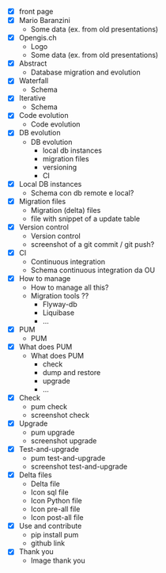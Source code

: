 - [X] front page
- [X] Mario Baranzini
  - Some data (ex. from old presentations)
- [X] Opengis.ch
  - Logo
  - Some data (ex. from old presentations)
- [X] Abstract
  - Database migration and evolution
- [X] Waterfall
  - Schema
- [X] Iterative
  - Schema
- [X] Code evolution
  - Code evolution
- [X] DB evolution
  - DB evolution
    - local db instances
    - migration files
    - versioning
    - CI
- [X] Local DB instances
  - Schema con db remote e local?
- [X] Migration files
  - Migration (delta) files
  - file with snippet of a update table
- [X] Version control
  - Version control
  - screenshot of a git commit / git push?
- [X] CI
  - Continuous integration
  - Schema continuous integration da OU
- [X] How to manage
  - How to manage all this?
  - Migration tools ??
    - Flyway-db
    - Liquibase
    - ...
- [X] PUM
  - PUM
- [X] What does PUM
  - What does PUM
    - check
    - dump and restore
    - upgrade
    - ...
- [X] Check
  - pum check
  - screenshot check
- [X] Upgrade
  - pum upgrade
  - screenshot upgrade
- [X] Test-and-upgrade
  - pum test-and-upgrade
  - screenshot test-and-upgrade
- [X] Delta files
  - Delta file
  - Icon sql file
  - Icon Python file
  - Icon pre-all file
  - Icon post-all file
- [X] Use and contribute
  - pip install pum
  - github link
- [X] Thank you
  - Image thank you
